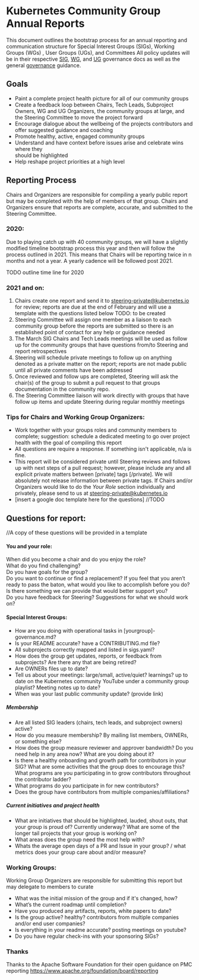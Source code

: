 # Kubernetes Community Group Annual Reports

This document outlines the bootstrap process for an annual reporting and
communication structure for Special Interest Groups (SIGs), Working Groups (WGs)
, User Groups (UGs), and Committees
All policy updates will be in their respective [SIG], [WG], and [UG]
 governance docs as well as the general [governance] guidance.

## Goals
- Paint a complete project health picture for all of our community groups
- Create a feedback loop between Chairs, Tech Leads, Subproject Owners, WG and
UG Organizers, the community groups at large, and the Steering
Committee to move the project forward  
- Encourage dialogue about the wellbeing of the projects contributors and offer
suggested guidance and coaching
- Promote healthy, active, engaged community groups  
- Understand and have context before issues arise and celebrate wins where they  
should be highlighted  
- Help reshape project priorities at a high level

## Reporting Process  

Chairs and Organizers are responsible for compiling a yearly public report but
may be completed with the help of members of that group. Chairs and Organizers
ensure that reports are complete, accurate, and submitted to the Steering
Committee.

### 2020:
Due to playing catch up with 40 community groups, we will have a slightly
modified timeline bootstrap process this year and then will follow the process
outlined in 2021. This means that Chairs will be reporting twice in n months and
not a year. A yearly cadence will be followed post 2021.

TODO outline time line for 2020  

### 2021 and on:
1. Chairs create one report and send it to steering-private@kubernetes.io for
review; reports are due at the end of February and will use a template with the
questions listed below TODO: to be created
2. Steering Committee will assign one member as a liaison to each community group before the
reports are submitted so there is an established point of contact for any help or
guidance needed
3. The March SIG Chairs and Tech Leads meetings will be used as follow up for
the community groups that have questions from/to Steering and report
retrospectives
4. Steering will schedule private meetings to follow up on anything denoted as
a private matter on the report; reports are not made public until all private
comments have been addressed
5. Once reviewed and follow ups are completed, Steering will ask the chair(s)
of the group to submit a pull request to that groups documentation in the
community repo.
6. The Steering Committee liaison will work directly with groups that have follow
up items and update Steering during regular monthly meetings

### Tips for Chairs and Working Group Organizers:      
- Work together with your groups roles and community members to complete;
suggestion: schedule a dedicated meeting to go over project health with the
goal of compiling this report  
- All questions are require a response. If something isn't applicable, n/a is
fine.
- This report will be considered private until Steering reviews and follows up
with next steps of a pull request; however, please include any and all explicit
private matters between [private] tags [/private]. We will absolutely not
release information between private tags. If Chairs and/or Organizers would like
 to do the *Your Role* section individually and privately, please send to us at
 steering-private@kubernetes.io    
- [insert a google doc template here for the questions] //TODO

## Questions for report:

//A copy of these questions will be provided in a template

#### You and your role:  
When did you become a chair and do you enjoy the role?  
What do you find challenging?  
Do you have goals for the group?  
Do you want to continue or find a replacement? If you feel that you aren’t ready
 to pass the baton, what would you like to accomplish before you do?  
Is there something we can provide that would better support you?  
Do you have feedback for Steering? Suggestions for what we should work on?  

#### Special Interest Groups:
- How are you doing with operational tasks in [yourgroup]-governance.md?
- Is your README accurate? have a CONTRIBUTING.md file?
- All subprojects correctly mapped and listed in sigs.yaml?
- How does the group get updates, reports, or feedback from subprojects? Are
there any that are being retired?
- Are OWNERs files up to date?
- Tell us about your meetings: large/small, active/quiet? learnings? up to date
on the Kubernetes community YouTube under a community group playlist? Meeting
notes up to date?
- When was your last public community update? (provide link)

##### Membership
- Are all listed SIG leaders (chairs, tech leads, and subproject owners) active?
- How do you measure membership? By mailing list members, OWNERs, or something
else?
- How does the group measure reviewer and approver bandwidth? Do you need help
in any area now? What are you doing about it?
- Is there a healthy onboarding and growth path for contributors in your SIG?
What are some activities that the group does to encourage this? What programs
are you participating in to grow contributors throughout the contributor ladder?
- What programs do you participate in for new contributors?
- Does the group have contributors from multiple companies/affiliations?

##### Current initiatives and project health
- What are initiatives that should be highlighted, lauded, shout outs, that
your group is proud of? Currently underway? What are some of the longer tail
projects that your group is working on?
- What areas does the group need the most help with?
- Whats the average open days of a PR and Issue in your group? / what metrics does
 your group care about and/or measure?   

### Working Groups:
Working Group Organizers are responsible for submitting this report but may
delegate to members to curate  
- What was the initial mission of the group and if it's changed, how?
- What’s the current roadmap until completion?
- Have you produced any artifacts, reports, white papers to date?
- Is the group active? healthy? contributors from multiple companies and/or end
user companies?
- Is everything in your readme accurate? posting meetings on youtube?
- Do you have regular check-ins with your sponsoring SIGs?


### Thanks   
Thanks to the Apache Software Foundation for their open guidance on PMC reporting
https://www.apache.org/foundation/board/reporting


[SIG]: https://git.k8s.io/community/committee-steering/governance/sig-governance.md
[WG]: https://git.k8s.io/community/committee-steering/governance/wg-governance.md
[UG]: https://git.k8s.io/community/committee-steering/governance/ug-governance.md
[governance]: https://git.k8s.io/community/governance.md
